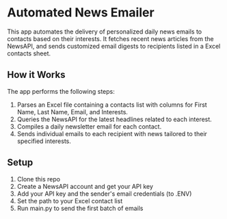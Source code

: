 # Automated News Emailer

This app automates the delivery of personalized daily news emails to contacts based on their interests. It fetches recent news articles from the NewsAPI,
and sends customized email digests to recipients listed in a Excel contacts sheet.

## How it Works
The app performs the following steps:

1. Parses an Excel file containing a contacts list with columns for First Name, Last Name, Email, and Interests.
2. Queries the NewsAPI for the latest headlines related to each interest.
3. Compiles a daily newsletter email for each contact.
4. Sends individual emails to each recipient with news tailored to their specified interests.

## Setup
1. Clone this repo
2. Create a NewsAPI account and get your API key
3. Add your API key and the sender's email credentials (to .ENV)
4. Set the path to your Excel contact list
5. Run main.py to send the first batch of emails
